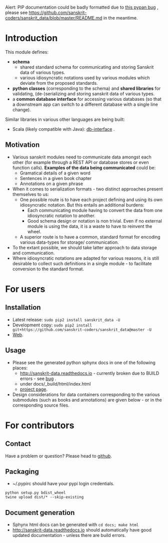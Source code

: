 Alert: PIP documentation could be badly formatted due to [this pypan bug](https://github.com/bebraw/pypandoc/issues/143) , please see https://github.com/sanskrit-coders/sanskrit_data/blob/master/README.md in the meantime.

# Introduction
This module defines:

- **schema**
    - shared standard schema for communicating and storing Sanskrit data of various types.
    - various idiosyncratic notations used by various modules which deviate from the proposed standards.
- **python classes** (corresponding to the schema) and **shared libraries** for validating, (de-)serializing and storing sanskrit data of various types.
- a **common database interface** for accessing various databases (so that a downstream app can switch to a different database with a single line change).

Similar libraries in various other languages are being built:

- Scala (likely compatible with Java): [db-interface](https://github.com/sanskrit-coders/db-interface) .

## Motivation
- Various sanskrit modules need to communicate data amongst each other (for example through a REST API or database stores or even function calls). **Examples of the data being communicated** could be:
    - Gramatical details of a given word
    - Sentences in a given book chapter
    - Annotations on a given phrase
- When it comes to serialization formats - two distinct approaches present themselves to us:
    - One possible route is to have each project defining and using its own idiosyncratic notation. But this entails an additional burdens:
        - Each communicating module having to convert the data from one idiosyncratic notation to another.
        - Good schema design or notation is non trivial. Even if no external module is using the data, it is a waste to have to reinvent the wheel.
    - A superior route is to have a common, standard format for encoding various data-types for storage/ communication.
- To the extant possible, we should take latter approach to data storage and communication.
- Where idiosyncratic notations are adapted for various reasons, it is still desirable to collect such definitions in a single module - to facilitate conversion to the standard format.

# For users
## Installation
* Latest release: `sudo pip2 install sanskrit_data -U`
* Development copy: `sudo pip2 install git+https://github.com/sanskrit-coders/sanskrit_data@master -U`
* [Web](https://pypi.python.org/pypi/sanskrit_data).

## Usage
- Please see the generated python sphynx docs in one of the following places:
    - http://sanskrit-data.readthedocs.io - currently broken due to BUILD errors - see [bug](https://github.com/rtfd/readthedocs.org/issues/3021) .
    - under docs/_build/html/index.html
    - [project page](https://sanskrit-coders.github.io/sanskrit_data/build/html/sanskrit_data.html).
- Design considerations for data containers corresponding to the various submodules (such as books and annotations) are given below - or in the corresponding source files.

# For contributors
## Contact
Have a problem or question? Please head to [github](https://github.com/sanskrit-coders/sanskrit_data).

## Packaging
* ~/.pypirc should have your pypi login credentials.
```
python setup.py bdist_wheel
twine upload dist/* --skip-existing
```

## Document generation
- Sphynx html docs can be generated with `cd docs; make html`
- http://sanskrit-data.readthedocs.io should automatically have good updated documentation - unless there are build errors.
